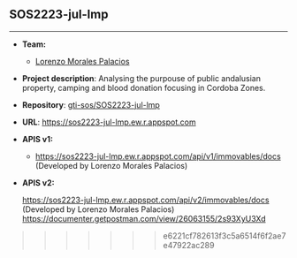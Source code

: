 
## SOS2223-jul-lmp
--------------------------

- **Team:**
   - [Lorenzo Morales Palacios](https://github.com/lukmare)

- **Project description**: Analysing the purpouse of public andalusian property, camping and blood donation focusing in Cordoba Zones.
- **Repository**: [gti-sos/SOS2223-jul-lmp](https://github.com/gti-sos/SOS2223-jul-lmp)
- **URL**: https://sos2223-jul-lmp.ew.r.appspot.com
- **APIS v1:**
   - https://sos2223-jul-lmp.ew.r.appspot.com/api/v1/immovables/docs (Developed by Lorenzo Morales Palacios)

- **APIS v2:**

   https://sos2223-jul-lmp.ew.r.appspot.com/api/v2/immovables/docs (Developed by Lorenzo Morales Palacios)
   https://documenter.getpostman.com/view/26063155/2s93XyU3Xd
   
>>>>>>> e6221cf782613f3c5a6514f6f2ae7e47922ac289

